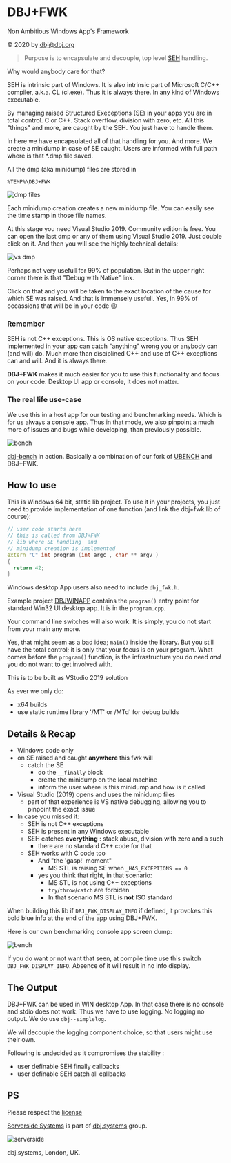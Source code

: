 
# DBJ+FWK

Non Ambitious Windows App's Framework

&copy; 2020 by dbj@dbj.org

> Purpose is to encapsulate and decouple, top level [SEH](https://en.wikipedia.org/wiki/Microsoft-specific_exception_handling_mechanisms) handling.

Why would anybody care for that? 

SEH is intrinsic part of Windows. It is also intrinsic part of Microsoft C/C++ compiler, a.k.a. CL (cl.exe). Thus it is always there. In any kind of Windows executable.

By managing raised Structured Execeptions (SE) in your apps you are in total control. C or C++. Stack overflow, division with zero, etc. All this "things" and more, are caught by the SEH. You just have to handle them.

In here we have encapsulated all of that handling for you. And more. We create a minidump in case of SE caught. Users are informed with full path where is that *.dmp file saved. 

All the dmp (aka minidump) files are stored in 

```
%TEMP%\DBJ+FWK
```

![dmp files](./media/dmp_files.png)

Each minidump creation creates a new minidump file. You can easily see the time stamp in those file names.

At this stage you need Visual Studio 2019. Community edition is free. You can open the last dmp or any of them using Visual Studio 2019. Just double click on it. And then you will see the highly technical details:

![vs dmp](./media/vsminidump.png)

Perhaps not very usefull for 99% of population. But in the upper right corner there is that "Debug with Native" link.

Click on that and you will be taken to the exact location of the cause for which SE was raised. And that is immensely usefull. Yes, in 99% of occassions that will be in your code :wink:

### Remember

SEH is not C++ exceptions. This is OS native exceptions. Thus SEH implemented in your app can catch "anything" wrong you or anybody can (and will) do. Much more than disciplined C++ and use of C++ exceptions can and will. And it is always there. 

**DBJ+FWK** makes it much easier for you to use this functionality and focus on your code. Desktop UI app or console, it does not matter.

### The real life use-case

We use this in a host app for our testing and benchmarking needs. Which is for us always a console app. Thus in that mode, we also pinpoint a much more of issues and bugs while developing, than previously possible. 

![bench](./media/bench.png)

[dbj-bench](https://github.com/dbj-data/dbj-bench/tree/master) in action. Basically a combination of our fork of [UBENCH](https://github.com/dbj-data/ubench) and DBJ+FWK.

## How to use

This is Windows 64 bit, static lib project.  To use it in your projects, you just need to provide implementation of one function (and link the dbj+fwk lib of course):

```cpp
// user code starts here
// this is called from DBJ+FWK
// lib where SE handling  and 
// minidump creation is implemented
extern "C" int program (int argc , char ** argv ) 
{
  return 42;
}
```

Windows desktop App users also need to include `dbj_fwk.h`. 

Example project [DBJWINAPP](https://github.com/dbj-data/dbjwinapp) contains the `program()` entry point for standard Win32 UI desktop app. It is in the `program.cpp`.

Your command line switches will also work. It is simply, you do not start from your main any more.

Yes, that might seem as a bad idea; `main()` inside the library. But you still have the total control; it is only that your focus is on your program. What comes before the `program()` function, is the infrastructure you do need *and* you do not want to get involved with.

This is to be built as VStudio 2019 solution

As ever we only do:

- x64 builds
- use static runtime library '/MT' or /MTd' for debug builds

## Details & Recap 

- Windows code only
- on SE raised and caught **anywhere** this fwk will
	- catch the SE
		- do the `__finally` block
		- create the minidump on the local machine
		- inform the user where is this minidump and how is it called
- Visual Studio (2019) opens and uses the minidump files
	- part of that experience is VS native debugging, allowing you to pinpoint the exact issue
- In case you missed it: 
   	- SEH is not C++ exceptions
   	- SEH is present in any Windows executable
   	- SEH catches **everything** : stack abuse, division with zero and a such
       	- there are no standard C++ code for that
   	- SEH works with C code too
    	- And "the 'gasp!' moment"
    		- MS STL is raising SE when 
		`_HAS_EXCEPTIONS == 0`
		- yes you think that right,
		in that scenario:
    		- MS STL is not using C++ exceptions
    		- `try`/`throw`/`catch` are forbiden 
    		- In that scenario MS STL is **not** ISO standard 


When building this lib if `DBJ_FWK_DISPLAY_INFO` if defined, it provokes this bold blue info at the end of the app using DBJ+FWK.

Here is our own benchmarking console app screen dump:

![bench](./media/bench.png)

If you do want or not want that seen, at compile time use this switch `DBJ_FWK_DISPLAY_INFO`. Absence of it will result in no info display.

## The Output

DBJ+FWK can be used in WIN desktop App. In that case there is no console and stdio does not work. Thus we have to use logging. No logging no output. We do use `dbj--simplelog`.

We wil decouple the logging component choice, so that users might use their own.

Following is undecided as it compromises the stability :

- user definable SEH finally callbacks
- user definable SEH catch all callbacks

## PS

Please respect the [license](.LICENSE.MD)


[Serverside Systems](https://github.com/dbj-data) is part of [dbj.systems](.https://dbj.systems) group.

![serverside](./media/serversidelogo.png)

dbj.systems, London, UK.
